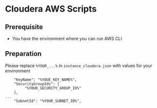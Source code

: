 # Cloudera AWS Scripts

## Prerequisite
- You have the environment where you can run AWS CLI

## Preparation

Please replace `%YOUR_...%` in `instance_cloudera.json` with values for your environment 

```
    "KeyName": "%YOUE_KEY_NAME%",
    "SecurityGroupIds": [
         "%YOUR_SECURITY_GROUP_ID%"
    ],
...
    "SubnetId": "%YOUR_SUBNET_ID%",
```
